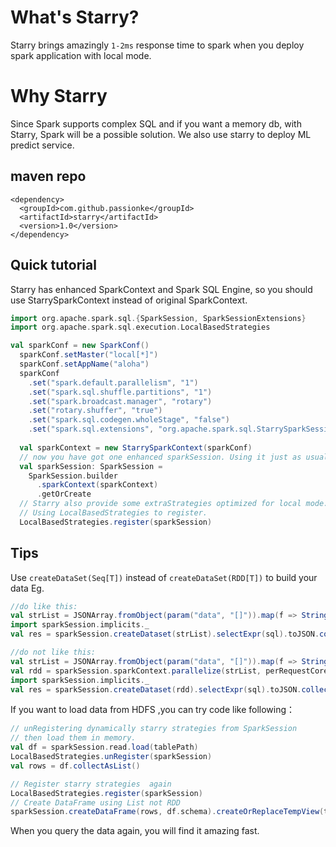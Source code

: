 # What's Starry?

Starry brings amazingly `1-2ms`  response time to spark when you deploy spark application with local mode.

# Why Starry 

Since Spark supports complex SQL and if you want a memory db, with Starry, Spark will be a possible solution.
We also use starry to deploy ML predict service.

## maven repo

```
<dependency>
  <groupId>com.github.passionke</groupId>
  <artifactId>starry</artifactId>
  <version>1.0</version>
</dependency>
```


## Quick tutorial

Starry has enhanced SparkContext and Spark SQL Engine, so you should use StarrySparkContext instead of original 
SparkContext.

```scala
import org.apache.spark.sql.{SparkSession, SparkSessionExtensions}
import org.apache.spark.sql.execution.LocalBasedStrategies

val sparkConf = new SparkConf()
  sparkConf.setMaster("local[*]")
  sparkConf.setAppName("aloha")
  sparkConf
    .set("spark.default.parallelism", "1")
    .set("spark.sql.shuffle.partitions", "1")
    .set("spark.broadcast.manager", "rotary")
    .set("rotary.shuffer", "true")
    .set("spark.sql.codegen.wholeStage", "false")
    .set("spark.sql.extensions", "org.apache.spark.sql.StarrySparkSessionExtension")
  
  val sparkContext = new StarrySparkContext(sparkConf)
  // now you have got one enhanced sparkSession. Using it just as usual.
  val sparkSession: SparkSession =
    SparkSession.builder
      .sparkContext(sparkContext)
      .getOrCreate
  // Starry also provide some extraStrategies optimized for local mode. 
  // Using LocalBasedStrategies to register.
  LocalBasedStrategies.register(sparkSession)  
```

## Tips

Use `createDataSet(Seq[T])` instead of `createDataSet(RDD[T])` to build your data Eg.

```scala
//do like this:
val strList = JSONArray.fromObject(param("data", "[]")).map(f => StringFeature(f.toString))
import sparkSession.implicits._
val res = sparkSession.createDataset(strList).selectExpr(sql).toJSON.collect().mkString(",")

//do not like this:
val strList = JSONArray.fromObject(param("data", "[]")).map(f => StringFeature(f.toString))
val rdd = sparkSession.sparkContext.parallelize(strList, perRequestCoreNum)
import sparkSession.implicits._
val res = sparkSession.createDataset(rdd).selectExpr(sql).toJSON.collect().mkString(",")
```

If you want to load data from HDFS ,you can try code like following：

```scala
// unRegistering dynamically starry strategies from SparkSession
// then load them in memory.
val df = sparkSession.read.load(tablePath)
LocalBasedStrategies.unRegister(sparkSession)
val rows = df.collectAsList()

// Register starry strategies  again 
LocalBasedStrategies.register(sparkSession)
// Create DataFrame using List not RDD 
sparkSession.createDataFrame(rows, df.schema).createOrReplaceTempView(tableName)
```

When you query the data again, you will find it amazing fast.
